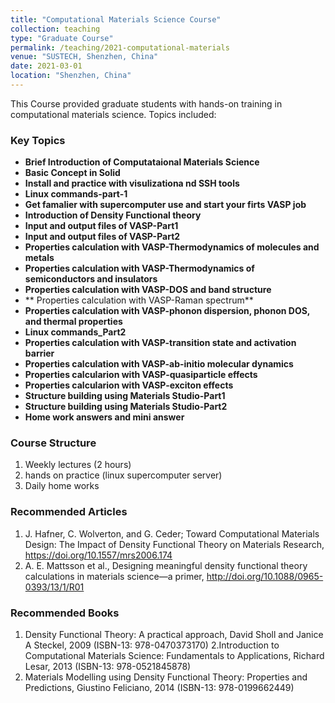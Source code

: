 ```yaml
---
title: "Computational Materials Science Course"
collection: teaching
type: "Graduate Course"
permalink: /teaching/2021-computational-materials
venue: "SUSTECH, Shenzhen, China"
date: 2021-03-01
location: "Shenzhen, China"
---
```

This Course provided graduate students with hands-on training in computational materials science. Topics included:

### Key Topics
- **Brief Introduction of Computataional Materials Science** 
- **Basic Concept in Solid**
- **Install and practice with visulizationa nd SSH tools**
- **Linux commands-part-1**
- **Get famalier with supercomputer use and start your firts VASP job**
- **Introduction of Density Functional theory**
- **Input and output files of VASP-Part1**
- **Input and output files of VASP-Part2**
- **Properties calculation with VASP-Thermodynamics of molecules and metals**
- **Properties calculation with VASP-Thermodynamics of semiconductors and insulators**
- **Properties calculation with VASP-DOS and band structure**
- ** Properties calculation with VASP-Raman spectrum**
- **Properties calculation with VASP-phonon dispersion, phonon DOS, and thermal properties**
- **Linux commands_Part2**
- **Properties calculation with VASP-transition state and activation barrier**
- **Properties calculation with VASP-ab-initio molecular dynamics**
- **Properties calcularion with VASP-quasiparticle effects**
- **Properties calcularion with VASP-exciton effects**
- **Structure building using Materials Studio-Part1**
- **Structure building using Materials Studio-Part2**
- **Home work answers and mini answer**

### Course Structure
1. Weekly lectures (2 hours)
2. hands on practice (linux supercomputer server)
3. Daily home works
   
### Recommended Articles
1. J. Hafner, C. Wolverton, and G. Ceder; Toward Computational Materials Design: The Impact of Density Functional Theory on Materials Research, https://doi.org/10.1557/mrs2006.174
2. A. E. Mattsson et al., Designing meaningful density functional theory calculations in materials science—a primer, http://doi.org/10.1088/0965-0393/13/1/R01

### Recommended Books
1. Density Functional Theory: A practical approach, David Sholl and Janice A Steckel, 2009 (ISBN-13: 978-0470373170)
2.Introduction to Computational Materials Science: Fundamentals to Applications, Richard Lesar, 2013 (ISBN-13: 978-0521845878)
3. Materials Modelling using Density Functional Theory: Properties and Predictions, Giustino Feliciano, 2014 (ISBN-13: 978-0199662449)

